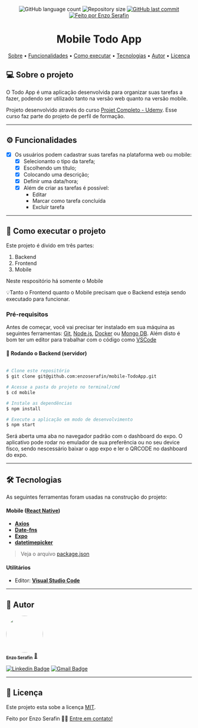 <p align="center">
  <img alt="GitHub language count" src="https://img.shields.io/github/languages/count/enzoserafin/mobile-TodoApp?color=%2304D361">

  <img alt="Repository size" src="https://img.shields.io/github/repo-size/enzoserafin/mobile-TodoApp">

  <a href="https://github.com/enzoserafin/mobile-TodoApp/commits/master">
    <img alt="GitHub last commit" src="https://img.shields.io/github/last-commit/enzoserafin/mobile-TodoApp">
  </a>

  <a href="https://github.com/enzoserafin">
    <img alt="Feito por Enzo Serafin" src="https://img.shields.io/badge/feito%20por-Enzo Serafin-%237519C1">
  </a>
</p>

<h1 align="center">
    Mobile Todo App
</h1>

<p align="center">
 <a href="#-sobre-o-projeto">Sobre</a> •
 <a href="#-funcionalidades">Funcionalidades</a> •
 <a href="#-como-executar-o-projeto">Como executar</a> •
 <a href="#-tecnologias">Tecnologias</a> •
 <a href="#-autor">Autor</a> •
 <a href="#user-content--licença">Licença</a>
</p>


## 💻 Sobre o projeto

O Todo App é uma aplicação desenvolvida para organizar suas tarefas a fazer, podendo ser utilizado tanto na versão web quanto na versão mobile.


Projeto desenvolvido através do curso [Projet Completo - Udemy](https://www.udemy.com/course/projeto-completo-xd-nodejs-mongodb-react-native-e-react/).
Esse curso faz parte do projeto de perfil de formação.

---

## ⚙️ Funcionalidades

- [x] Os usuários podem cadastrar suas tarefas na plataforma web ou mobile:
  - [x] Selecionanto o tipo da tarefa;
  - [x] Escolhendo um título;
  - [x] Colocando uma descrição;
  - [x] Definir uma data/hora;
  - [x] Além de criar as tarefas é possível:
    - Editar
    - Marcar como tarefa concluída
    - Excluir tarefa

---

## 🚀 Como executar o projeto

Este projeto é divido em três partes:
1. Backend
2. Frontend
3. Mobile

Neste respositório há somente o Mobile

💡Tanto o Frontend quanto o Mobile precisam que o Backend esteja sendo executado para funcionar.

### Pré-requisitos

Antes de começar, você vai precisar ter instalado em sua máquina as seguintes ferramentas:
[Git](https://git-scm.com), [Node.js](https://nodejs.org/en/), [Docker](https://www.docker.com/) ou [Mongo DB](https://www.mongodb.com/try/download/community).
Além disto é bom ter um editor para trabalhar com o código como [VSCode](https://code.visualstudio.com/)

#### 🎲 Rodando o Backend (servidor)

```bash

# Clone este repositório
$ git clone git@github.com:enzoserafin/mobile-TodoApp.git

# Acesse a pasta do projeto no terminal/cmd
$ cd mobile

# Instale as dependências
$ npm install

# Execute a aplicação em modo de desenvolvimento
$ npm start

```
Será aberta uma aba no navegador padrão com o dashboard do expo. 
O aplicativo pode rodar no emulador de sua preferência ou no seu device físco, sendo nescessário baixar o app expo e ler o QRCODE no dashboard do expo.

---

## 🛠 Tecnologias

As seguintes ferramentas foram usadas na construção do projeto:

#### **Mobile**  ([React Native](https://reactnative.dev/))

-   **[Axios](https://github.com/axios/axios)**
-   **[Date-fns](https://www.npmjs.com/package/date-fns)**
-   **[Expo](https://expo.io/)**
-   **[datetimepicker](https://github.com/react-native-datetimepicker/datetimepicker)**

> Veja o arquivo  [package.json](https://github.com/enzoserafin/mobile-TodoApp/blob/main/package.json)

#### [](https://github.com/enzoserafin/mobile-TodoApp)**Utilitários**

-   Editor:  **[Visual Studio Code](https://code.visualstudio.com/)**

---

## 🦸 Autor

<a href="https://github.com/enzoserafin">
 <img style="border-radius: 50%;" src="https://avatars.githubusercontent.com/u/60652221?v=4" width="100px;" alt=""/>
 <br />
 <sub><b>Enzo Serafin</b></sub></a> <a href="https://github.com/enzoserafin" title="Rocketseat">🚀</a>
 <br />

[![Linkedin Badge](https://img.shields.io/badge/-Enzo-blue?style=flat-square&logo=Linkedin&logoColor=white&link=https://www.linkedin.com/in/enzo-serafin-6b3401143/)](https://www.linkedin.com/in/enzo-serafin-6b3401143/)
[![Gmail Badge](https://img.shields.io/badge/-enzoserafin@gmail.com-c14438?style=flat-square&logo=Gmail&logoColor=white&link=mailto:enzoserafin@gmail.com)](mailto:enzoserafin@gmail.com)

---

## 📝 Licença

Este projeto esta sobe a licença [MIT](./LICENSE).

Feito por Enzo Serafin 👋🏽  [Entre em contato!](https://www.linkedin.com/in/enzo-serafin-6b3401143/)